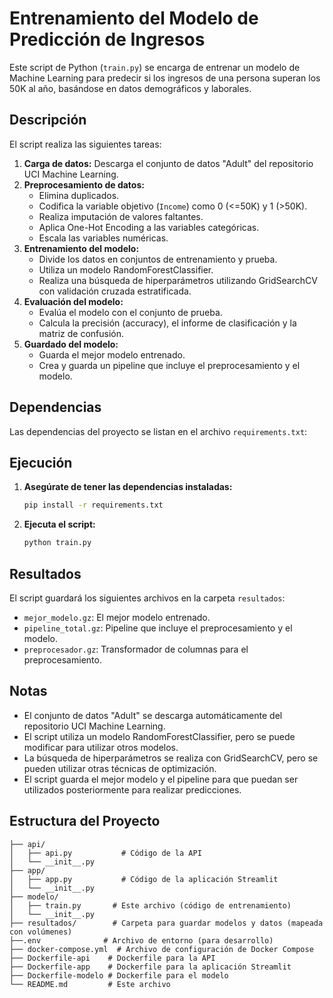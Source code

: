 # Entrenamiento del Modelo de Predicción de Ingresos

Este script de Python (`train.py`) se encarga de entrenar un modelo de Machine Learning para predecir si los ingresos de una persona superan los 50K al año, basándose en datos demográficos y laborales.

## Descripción

El script realiza las siguientes tareas:

1.  **Carga de datos:**  Descarga el conjunto de datos "Adult" del repositorio UCI Machine Learning.
2.  **Preprocesamiento de datos:**
    *   Elimina duplicados.
    *   Codifica la variable objetivo (`Income`) como 0 (<=50K) y 1 (>50K).
    *   Realiza imputación de valores faltantes.
    *   Aplica One-Hot Encoding a las variables categóricas.
    *   Escala las variables numéricas.
3.  **Entrenamiento del modelo:**
    *   Divide los datos en conjuntos de entrenamiento y prueba.
    *   Utiliza un modelo RandomForestClassifier.
    *   Realiza una búsqueda de hiperparámetros utilizando GridSearchCV con validación cruzada estratificada.
4.  **Evaluación del modelo:**
    *   Evalúa el modelo con el conjunto de prueba.
    *   Calcula la precisión (accuracy), el informe de clasificación y la matriz de confusión.
5.  **Guardado del modelo:**
    *   Guarda el mejor modelo entrenado.
    *   Crea y guarda un pipeline que incluye el preprocesamiento y el modelo.

## Dependencias

Las dependencias del proyecto se listan en el archivo `requirements.txt`:

## Ejecución

1.  **Asegúrate de tener las dependencias instaladas:**

    ```bash
    pip install -r requirements.txt
    ```

2.  **Ejecuta el script:**

    ```bash
    python train.py
    ```

## Resultados

El script guardará los siguientes archivos en la carpeta `resultados`:

*   `mejor_modelo.gz`:  El mejor modelo entrenado.
*   `pipeline_total.gz`:  Pipeline que incluye el preprocesamiento y el modelo.
*   `preprocesador.gz`:  Transformador de columnas para el preprocesamiento.

## Notas

*   El conjunto de datos "Adult" se descarga automáticamente del repositorio UCI Machine Learning.
*   El script utiliza un modelo RandomForestClassifier, pero se puede modificar para utilizar otros modelos.
*   La búsqueda de hiperparámetros se realiza con GridSearchCV, pero se pueden utilizar otras técnicas de optimización.
*   El script guarda el mejor modelo y el pipeline para que puedan ser utilizados posteriormente para realizar predicciones.

##  Estructura del Proyecto

```.
├── api/
│   ├── api.py           # Código de la API
│   └── __init__.py
├── app/
│   ├── app.py           # Código de la aplicación Streamlit
│   └── __init__.py
├── modelo/
│   ├── train.py       # Este archivo (código de entrenamiento)
│   └── __init__.py
├── resultados/        # Carpeta para guardar modelos y datos (mapeada con volúmenes)
├──.env              # Archivo de entorno (para desarrollo)
├── docker-compose.yml  # Archivo de configuración de Docker Compose
├── Dockerfile-api    # Dockerfile para la API
├── Dockerfile-app    # Dockerfile para la aplicación Streamlit
├── Dockerfile-modelo # Dockerfile para el modelo
└── README.md         # Este archivo